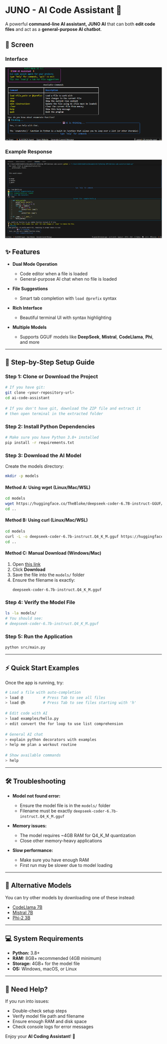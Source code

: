 # JUNO - AI Code Assistant 🤖

A powerful **command-line AI assistant, JUNO AI** that can both **edit code files** and act as a **general-purpose AI chatbot**.  

## 📸 Screen

### Interface
![Starting Interface](images/cli_start.png)

### Example Response
![Response Example](images/cli_response.png)


## ✨ Features

- **Dual Mode Operation**  
  - Code editor when a file is loaded  
  - General-purpose AI chat when no file is loaded  

- **File Suggestions**  
  - Smart tab completion with `load @prefix` syntax  

- **Rich Interface**  
  - Beautiful terminal UI with syntax highlighting  

- **Multiple Models**  
  - Supports GGUF models like **DeepSeek**, **Mistral**, **CodeLlama**, **Phi**, and more  

---

## 🚀 Step-by-Step Setup Guide

### Step 1: Clone or Download the Project
```bash
# If you have git:
git clone <your-repository-url>
cd ai-code-assistant

# If you don't have git, download the ZIP file and extract it
# then open terminal in the extracted folder
```

### Step 2: Install Python Dependencies
```bash
# Make sure you have Python 3.8+ installed
pip install -r requirements.txt
```

### Step 3: Download the AI Model

Create the models directory:
```bash
mkdir -p models
```

#### Method A: Using wget (Linux/Mac/WSL)
```bash
cd models
wget https://huggingface.co/TheBloke/deepseek-coder-6.7B-instruct-GGUF/resolve/main/deepseek-coder-6.7b-instruct.Q4_K_M.gguf
cd ..
```

#### Method B: Using curl (Linux/Mac/WSL)
```bash
cd models
curl -L -o deepseek-coder-6.7b-instruct.Q4_K_M.gguf https://huggingface.co/TheBloke/deepseek-coder-6.7B-instruct-GGUF/resolve/main/deepseek-coder-6.7b-instruct.Q4_K_M.gguf
cd ..
```

#### Method C: Manual Download (Windows/Mac)
1. Open [this link](https://huggingface.co/TheBloke/deepseek-coder-6.7B-instruct-GGUF/blob/main/deepseek-coder-6.7b-instruct.Q4_K_M.gguf)  
2. Click **Download**  
3. Save the file into the `models/` folder  
4. Ensure the filename is exactly:  
   ```
   deepseek-coder-6.7b-instruct.Q4_K_M.gguf
   ```

### Step 4: Verify the Model File
```bash
ls -la models/
# You should see:
# deepseek-coder-6.7b-instruct.Q4_K_M.gguf
```

### Step 5: Run the Application
```bash
python src/main.py
```

---

## ⚡ Quick Start Examples

Once the app is running, try:

```bash
# Load a file with auto-completion
> load @         # Press Tab to see all files
> load @h        # Press Tab to see files starting with 'h'

# Edit code with AI
> load examples/hello.py
> edit convert the for loop to use list comprehension

# General AI chat
> explain python decorators with examples
> help me plan a workout routine

# Show available commands
> help
```

---

## 🛠 Troubleshooting

- **Model not found error:**  
  - Ensure the model file is in the `models/` folder  
  - Filename must be exactly `deepseek-coder-6.7b-instruct.Q4_K_M.gguf`  

- **Memory issues:**  
  - The model requires ~4GB RAM for Q4_K_M quantization  
  - Close other memory-heavy applications  

- **Slow performance:**  
  - Make sure you have enough RAM  
  - First run may be slower due to model loading  

---

## 🔄 Alternative Models

You can try other models by downloading one of these instead:

- [CodeLlama 7B](https://huggingface.co/TheBloke/CodeLlama-7B-Instruct-GGUF)  
- [Mistral 7B](https://huggingface.co/TheBloke/Mistral-7B-Instruct-v0.1-GGUF)  
- [Phi-2 3B](https://huggingface.co/TheBloke/phi-2-GGUF)  

---

## 💻 System Requirements

- **Python:** 3.8+  
- **RAM:** 8GB+ recommended (4GB minimum)  
- **Storage:** 4GB+ for the model file  
- **OS:** Windows, macOS, or Linux  

---

## 🤝 Need Help?

If you run into issues:
- Double-check setup steps  
- Verify model file path and filename  
- Ensure enough RAM and disk space  
- Check console logs for error messages  

Enjoy your **AI Coding Assistant**! 🚀  
